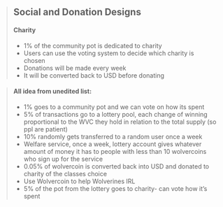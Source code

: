 > ## Social and Donation Designs
> #### Charity
> - 1% of the community pot is dedicated to charity
> - Users can use the voting system to decide which charity is chosen
> - Donations will be made every week
> - It will be converted back to USD before donating

> #### All idea from unedited list: 
> - 1% goes to a community pot and we can vote on how its spent
> - 5% of transactions go to a lottery pool, each change of winning proportional to the WVC they hold in relation to the total supply (so ppl are patient)
> - 10% randomly gets transferred to a random user once a week
> - Welfare service, once a week, lottery account gives whatever amount of money it has to people with less than 10 wolvercoins who sign up for the service
> - 0.05% of wolvercoin is converted back into USD and donated to charity of the classes choice
> - Use Wolvercoin to help Wolverines IRL
> - 5% of the pot from the lottery goes to charity- can vote how it’s spent

